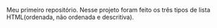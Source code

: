 Meu primeiro repositório. Nesse projeto foram feito os três tipos de lista HTML(ordenada, não ordenada e descritiva).